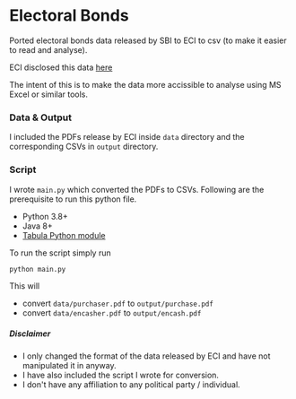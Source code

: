 Electoral Bonds
===============

Ported electoral bonds data released by SBI to ECI to csv (to make it easier to read and analyse).

ECI disclosed this data [here](https://www.eci.gov.in/disclosure-of-electoral-bonds)

The intent of this is to make the data more accissible to analyse using MS Excel or similar tools.

### Data & Output

I included the PDFs release by ECI inside `data` directory and the corresponding CSVs in `output` directory.

### Script

I wrote `main.py` which converted the PDFs to CSVs.
Following are the prerequisite to run this python file.
- Python 3.8+
- Java 8+
- [Tabula Python module](https://github.com/tabulapdf/tabula)

To run the script simply run 
```sh
python main.py
```

This will
- convert `data/purchaser.pdf` to `output/purchase.pdf`
- convert `data/encasher.pdf` to `output/encash.pdf`  

##### Disclaimer

- I only changed the format of the data released by ECI and have not manipulated it in anyway.
- I have also included the script I wrote for conversion.
- I don't have any affiliation to any political party / individual. 
